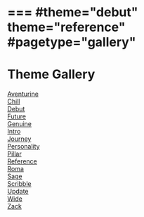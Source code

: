 ===
#theme="debut"
theme="reference"
#pagetype="gallery"
===
# Theme Gallery

[Aventurine](aventurine/index.html)  
[Chill](chill/index.html)  
[Debut](debut/index.html)   
[Future](future/index.html)  
[Genuine](genuine/index.html)  
[Intro](intro/index.html)  
[Journey](journey/index.html)  
[Personality](personality/index.html)  
[Pillar](pillar/index.html)  
[Reference](reference/index.html)  
[Roma](roma/index.html)  
[Sage](sage/index.html)  
[Scribble](scribble/index.html)  
[Update](update/index.html)  
[Wide](wide/index.html)  
[Zack](zack/index.html)  





